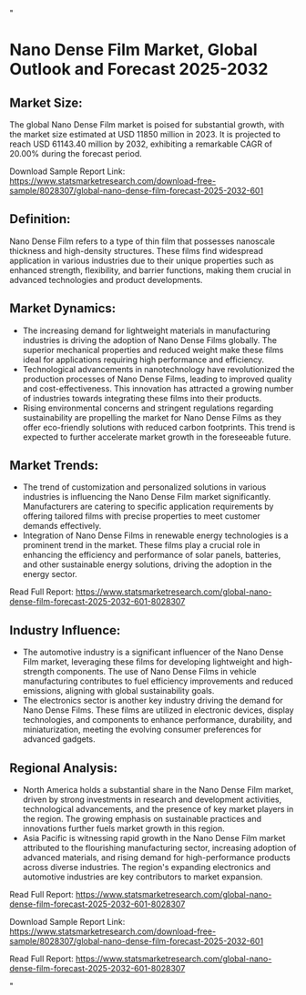 "<h1>Nano Dense Film Market, Global Outlook and Forecast 2025-2032</h1>

<h2>Market Size:</h2>
<p>The global Nano Dense Film market is poised for substantial growth, with the market size estimated at USD 11850 million in 2023. It is projected to reach USD 61143.40 million by 2032, exhibiting a remarkable CAGR of 20.00% during the forecast period.</p>
<p>Download Sample Report Link: <a href='https://www.statsmarketresearch.com/download-free-sample/8028307/global-nano-dense-film-forecast-2025-2032-601'>https://www.statsmarketresearch.com/download-free-sample/8028307/global-nano-dense-film-forecast-2025-2032-601</a></p>

<h2>Definition:</h2>
<p>Nano Dense Film refers to a type of thin film that possesses nanoscale thickness and high-density structures. These films find widespread application in various industries due to their unique properties such as enhanced strength, flexibility, and barrier functions, making them crucial in advanced technologies and product developments.</p>

<h2>Market Dynamics:</h2>
<ul>
<li>The increasing demand for lightweight materials in manufacturing industries is driving the adoption of Nano Dense Films globally. The superior mechanical properties and reduced weight make these films ideal for applications requiring high performance and efficiency.</li>
<li>Technological advancements in nanotechnology have revolutionized the production processes of Nano Dense Films, leading to improved quality and cost-effectiveness. This innovation has attracted a growing number of industries towards integrating these films into their products.</li>
<li>Rising environmental concerns and stringent regulations regarding sustainability are propelling the market for Nano Dense Films as they offer eco-friendly solutions with reduced carbon footprints. This trend is expected to further accelerate market growth in the foreseeable future.</li>
</ul>

<h2>Market Trends:</h2>
<ul>
<li>The trend of customization and personalized solutions in various industries is influencing the Nano Dense Film market significantly. Manufacturers are catering to specific application requirements by offering tailored films with precise properties to meet customer demands effectively.</li>
<li>Integration of Nano Dense Films in renewable energy technologies is a prominent trend in the market. These films play a crucial role in enhancing the efficiency and performance of solar panels, batteries, and other sustainable energy solutions, driving the adoption in the energy sector.</li>
</ul>
<p>Read Full Report: <a href='https://www.statsmarketresearch.com/global-nano-dense-film-forecast-2025-2032-601-8028307'>https://www.statsmarketresearch.com/global-nano-dense-film-forecast-2025-2032-601-8028307</a></p>

<h2>Industry Influence:</h2>
<ul>
<li>The automotive industry is a significant influencer of the Nano Dense Film market, leveraging these films for developing lightweight and high-strength components. The use of Nano Dense Films in vehicle manufacturing contributes to fuel efficiency improvements and reduced emissions, aligning with global sustainability goals.</li>
<li>The electronics sector is another key industry driving the demand for Nano Dense Films. These films are utilized in electronic devices, display technologies, and components to enhance performance, durability, and miniaturization, meeting the evolving consumer preferences for advanced gadgets.</li>
</ul>

<h2>Regional Analysis:</h2>
<ul>
<li>North America holds a substantial share in the Nano Dense Film market, driven by strong investments in research and development activities, technological advancements, and the presence of key market players in the region. The growing emphasis on sustainable practices and innovations further fuels market growth in this region.</li>
<li>Asia Pacific is witnessing rapid growth in the Nano Dense Film market attributed to the flourishing manufacturing sector, increasing adoption of advanced materials, and rising demand for high-performance products across diverse industries. The region's expanding electronics and automotive industries are key contributors to market expansion.</li>
</ul>
<p>Read Full Report: <a href='https://www.statsmarketresearch.com/global-nano-dense-film-forecast-2025-2032-601-8028307'>https://www.statsmarketresearch.com/global-nano-dense-film-forecast-2025-2032-601-8028307</a></p>

<p>Download Sample Report Link: <a href='https://www.statsmarketresearch.com/download-free-sample/8028307/global-nano-dense-film-forecast-2025-2032-601'>https://www.statsmarketresearch.com/download-free-sample/8028307/global-nano-dense-film-forecast-2025-2032-601</a></p>

<p>Read Full Report: <a href='https://www.statsmarketresearch.com/global-nano-dense-film-forecast-2025-2032-601-8028307'>https://www.statsmarketresearch.com/global-nano-dense-film-forecast-2025-2032-601-8028307</a></p>"
